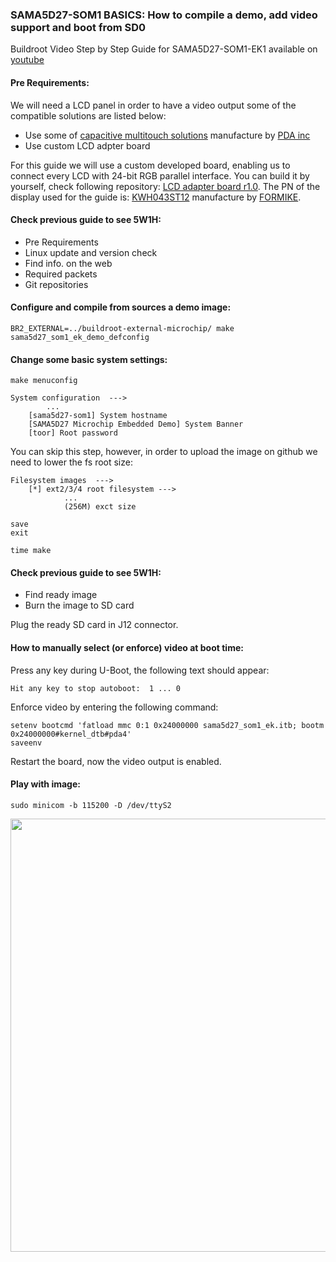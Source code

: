 ### SAMA5D27-SOM1 BASICS: How to compile a demo, add video support and boot from SD0

Buildroot Video Step by Step Guide for SAMA5D27-SOM1-EK1 available on [youtube](https://www.youtube.com/)

#### Pre Requirements:

We will need a LCD panel in order to have a video output some of the compatible solutions are listed below:

- Use some of [capacitive multitouch solutions](http://www.pdaatl.com/products.htm) manufacture by [PDA inc](http://www.pdaatl.com/)
- Use custom LCD adpter board

For this guide we will use a custom developed board, enabling us to connect every LCD with 24-bit RGB parallel interface. You can build it by yourself, check following repository: [LCD adapter board r1.0](https://github.com/kamval/SAMA5D27-SOM1-EK1/tree/master/4.%20demo%20SD0%20(VIDEO)/LCD%20adapter%20board%20r1.0). 
The PN of the display used for the guide is: [KWH043ST12](https://store.comet.bg/Catalogue/Product/45269/) manufacture by [FORMIKE](https://www.wandisplay.com/). 

#### Check previous guide to see 5W1H:
- Pre Requirements
- Linux update and version check
- Find info. on the web
- Required packets
- Git repositories

#### Configure and compile from sources a demo image:
```
BR2_EXTERNAL=../buildroot-external-microchip/ make sama5d27_som1_ek_demo_defconfig
```

#### Change some basic system settings: 
```
make menuconfig

System configuration  --->
        ...
    [sama5d27-som1] System hostname
    [SAMA5D27 Microchip Embedded Demo] System Banner
    [toor] Root password
```

You can skip this step, however, in order to upload the image on github we need to lower the fs root size:

```
Filesystem images  --->
    [*] ext2/3/4 root filesystem --->
            ...
            (256M) exct size

save
exit

time make
```

#### Check previous guide to see 5W1H:
- Find ready image
- Burn the image to SD card

Plug the ready SD card in J12 connector.

#### How to manually select (or enforce) video at boot time:

Press any key during U-Boot, the following text should appear:          

```
Hit any key to stop autoboot:  1 ... 0

```
Enforce video by entering the following command: 

```
setenv bootcmd 'fatload mmc 0:1 0x24000000 sama5d27_som1_ek.itb; bootm 0x24000000#kernel_dtb#pda4'
saveenv
```

Restart the board, now the video output is enabled. 

#### Play with image:
```
sudo minicom -b 115200 -D /dev/ttyS2
```
<p align="center">
  <img width="659" height="693" src="https://github.com/kamval/SAMA5D27-SOM1-EK1/blob/master/Documents/a5d27_som1_video_demo_top.jpg">
</p>